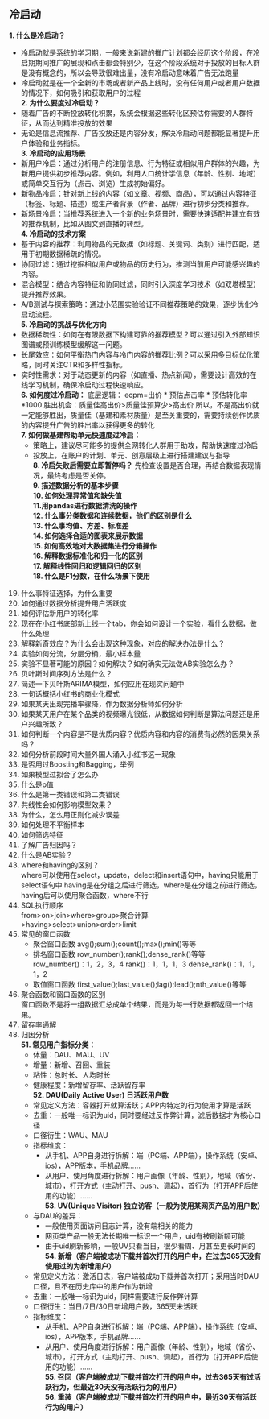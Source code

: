 ## 冷启动
**1. 什么是冷启动？**
  - 冷启动就是系统的学习期，一般来说新建的推广计划都会经历这个阶段，在冷启期期间推广的展现和点击都会特别少，在这个阶段系统对于投放的目标人群是没有概念的，所以会导致很难出量，没有冷启动意味着广告无法跑量
  - 冷启动就是在一个全新的市场或者新产品上线时，没有任何用户或者用户数据的情况下，如何吸引和获取用户的过程  
**2. 为什么要度过冷启动？**
  - 随着广告的不断投放转化积累，系统会根据这些转化区预估你需要的人群特征，从而达到精准投放的效果
  - 无论是信息流推荐、广告投放还是内容分发，解决冷启动问题都能显著提升用户体验和业务指标。  
**3. 冷启动的应用场景**
  - 新用户冷启：通过分析用户的注册信息、行为特征或相似用户群体的兴趣，为新用户提供初步推荐内容。例如，利用人口统计学信息（年龄、性别、地域）或简单交互行为（点击、浏览）生成初始偏好。
  - 新物品冷启：针对新上线的内容（如文章、视频、商品），可以通过内容特征（标签、标题、描述）或生产者背景（作者、品牌）进行初步分类和推荐。
  - 新场景冷启：当推荐系统进入一个新的业务场景时，需要快速适配并建立有效的推荐机制，比如从图文到直播的转型。  
**4. 冷启动的技术方案**
  - 基于内容的推荐：利用物品的元数据（如标题、关键词、类别）进行匹配，适用于初期数据稀疏的情况。
  - 协同过滤：通过挖掘相似用户或物品的历史行为，推测当前用户可能感兴趣的内容。
  - 混合模型：结合内容特征和协同过滤，同时引入深度学习技术（如双塔模型）提升推荐效果。
  - A/B测试与探索策略：通过小范围实验验证不同推荐策略的效果，逐步优化冷启动流程。  
**5. 冷启动的挑战与优化方向**
- 数据稀疏性：如何在有限数据下构建可靠的推荐模型？可以通过引入外部知识图谱或预训练模型缓解这一问题。
- 长尾效应：如何平衡热门内容与冷门内容的推荐比例？可以采用多目标优化策略，同时关注CTR和多样性指标。
- 实时性需求：对于动态更新的内容（如直播、热点新闻），需要设计高效的在线学习机制，确保冷启动过程快速响应。  
**6. 如何度过冷启动：**
  底层逻辑：
  ecpm=出价 * 预估点击率 * 预估转化率*1000
  胜出机会：质量佳高出价>质量佳预算少>高出价
  所以，不是高出价就一定能够胜出，质量佳（基建和素材质量）是至关重要的，需要持续创作优质的内容提升广告的胜出率以获得更多的转化  
**7. 如何做基建帮助单元快速度过冷启：**
  - 策略上，建议尽可能多的提供全网转化人群用于助攻，帮助快速度过冷启
  - 投放上，在账户的计划、单元、创意层级上进行搭建建议与指导  
**8.  冷启失败后需要立即暂停吗？**
    先检查设置是否合理，再结合数据表现情况，最终考虑是否关停。  
**9. 描述数据分析的基本步骤**  
**10. 如何处理异常值和缺失值**  
**11.用pandas进行数据清洗的操作**  
**12. 什么事分类数据和连续数据，他们的区别是什么**  
**13. 什么事均值、方差、标准差**  
**14. 如何选择合适的图表来展示数据**  
**15. 如何高效地对大数据集进行分箱操作**  
**16. 解释数据标准化和归一化的区别**  
**17. 解释线性回归和逻辑回归的区别**  
**18. 什么是F1分数，在什么场景下使用**  
19. 什么事特征选择，为什么重要
20. 如何通过数据分析提升用户活跃度
21. 如何评估新用户的转化率
22. 现在在小红书底部新上线一个tab，你会如何设计一个实验，看什么数据，做什么处理
23. 解释新奇效应？为什么会出现这种现象，对应的解决办法是什么？
24. 实验如何分流，分层分桶，最小样本量
25. 实验不显著可能的原因？如何解决？如何确实无法做AB实验怎么办？
26. 贝叶斯时间序列方法是什么？
27. 简述一下贝叶斯ARIMA模型，如何应用在现实问题中
28. 一句话概括小红书的商业化模式
29. 如果某天出现完播率骤降，作为数据分析师如何分析
30. 如果某天用户在某个品类的视频曝光很低，从数据如何判断是算法问题还是用户兴趣所致？
31. 如何判断一个内容是不是优质内容？优质内容和内容的消费有必然的因果关系吗？
32. 如何分析前段时间大量外国人涌入小红书这一现象
35. 是否用过Boosting和Bagging，举例
36. 如果模型过拟合了怎么办
37. 什么是p值
38. 什么是第一类错误和第二类错误
39. 共线性会如何影响模型效果？
40. 为什么，怎么用正则化减少误差
41. 如何处理不平衡样本
42. 如何筛选特征
43. 了解广告归因吗？
44. 什么是AB实验？
45. where和having的区别？  
    where可以使用在select，update，delect和insert语句中，having只能用于select语句中
    having是在分组之后进行筛选，where是在分组之前进行筛选，
    having后可以使用聚合函数，where不行
46. SQL执行顺序  
    from>on>join>where>group>聚合计算>having>select>union>order>limit
47. 常见的窗口函数
    - 聚合窗口函数
      avg();sum();count();max();min()等等
    - 排名窗口函数
      row_number();rank();dense_rank()等等  
      row_number()：1，2，3，4
      rank()：1，1，1，3
      dense_rank()：1，1，1，2
    - 取值窗口函数
      first_value();last_value();lag();lead();nth_value()等等
48. 聚合函数和窗口函数的区别  
    窗口函数不是将一组数据汇总成单个结果，而是为每一行数据都返回一个结果。  
49. 留存率通解
50. 归因分析  
**51. 常见用户指标分类：**
    - 体量：DAU、MAU、UV
    - 增量：新增、召回、重装
    - 粘性：总时长、人均时长
    - 健康程度：新增留存率、活跃留存率  
**52. DAU(Daily Active User) 日活跃用户数**  
    - 常见定义方法：容器打开就算活跃；APP内特定的行为使用才算是活跃
    - 去重：一般唯一标识为uid，同时要经过反作弊计算，滤后数据才为核心口径
    - 口径衍生：WAU、MAU
    - 指标维度：
      - 从手机、APP自身进行拆解：端（PC端、APP端），操作系统（安卓、ios），APP版本，手机品牌……  
      - 从用户、使用角度进行拆解：用户画像（年龄、性别），地域（省份、城市），打开方式（主动打开、push、调起），首行为（打开APP后使用的功能）……    
**53. UV(Unique Visitor) 独立访客（一般为使用某网页产品的用户数）**
    - 与DAU的差异：
      - 一般使用页面访问日志计算，没有端相关的能力
      - 网页类产品一般无法长期唯一标识一个用户，uid有被刷新额可能
      - 由于uid刷新影响，一般UV只看当日，很少看周、月甚至更长时间的  
**54. 新增（客户端被成功下载并首次打开的用户中，在过去365天没有使用过的为新增用户）**
    - 常见定义方法：激活日志，客户端被成功下载并首次打开；采用当时DAU口径，且不在历史库中的用户作为新增
    - 去重：一般唯一标识为uid，同样需要进行反作弊计算
    - 口径衍生：当日/7日/30日新增用户数，365天未活跃
    - 指标维度：
      - 从手机、APP自身进行拆解：端（PC端、APP端），操作系统（安卓、ios），APP版本，手机品牌……  
      - 从用户、使用角度进行拆解：用户画像（年龄、性别），地域（省份、城市），打开方式（主动打开、push、调起），首行为（打开APP后使用的功能）……  
**55. 召回（客户端被成功下载并首次打开的用户中，过去365天有过活跃行为，但最近30天没有活跃行为的用户）**  
**56. 重装（客户端被成功下载并首次打开的用户中，最近30天有活跃行为的用户）** 

  
    







  
